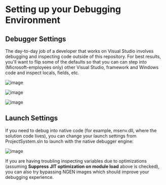 # Setting up your Debugging Environment

## Debugger Settings

The day-to-day job of a developer that works on Visual Studio involves debugging and inspecting code outside of this repository. For best results, you'll want to flip some of the defaults so that you can can step into (Microsoft-employees only) other Visual Studio, framework and Windows code and inspect locals, fields, etc.

![image](https://user-images.githubusercontent.com/1103906/44320403-3fa23200-a485-11e8-9baa-b743cb96948d.png)

![image](https://user-images.githubusercontent.com/1103906/44320478-8a23ae80-a485-11e8-9426-0b7906093e9a.png)

![image](https://user-images.githubusercontent.com/1103906/44320534-e25ab080-a485-11e8-885b-811800d20684.png)

## Launch Settings

If you need to debug into native code (for example, msenv.dll, where the solution code lives), you can change your launch settings from ProjectSystem.sln to launch with the native debugger engine:

![image](https://user-images.githubusercontent.com/1103906/44320680-e2a77b80-a486-11e8-9887-8e5a44a4a26c.png)

If you are having troubling inspecting variables due to optimizations (assuming __Suppress JIT optimization on module load__ above is checked), you can also try bypassing NGEN images which should improve your debugging experience.

